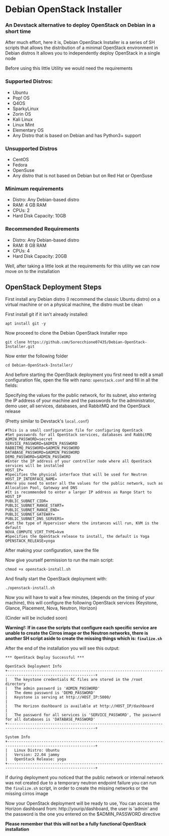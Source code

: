 # Debian OpenStack Installer
### An Devstack alternative to deploy OpenStack on Debian in a short time

After much effort, here it is, Debian OpenStack Installer is a series of SH scripts that allows the distribution of a minimal OpenStack environment in Debian distros
It allows you to independently deploy OpenStack in a single node

Before using this little Utility we would need the requirements

### Supported Distros:
- Ubuntu
- Pop! OS
- Q4OS
- SparkyLinux
- Zorin OS
- Kali Linux
- Linux Mint
- Elementary OS
- Any Distro that is based on Debian and has Python3+ support

### Unsupported Distros
- CentOS
- Fedora
- OpenSuse
- Any distro that is not based on Debian but on Red Hat or OpenSuse

### Minimum requirements
- Distro: Any Debian-based distro
- RAM: 4 GB RAM
- CPUs: 2
- Hard Disk Capacity: 10GB

### Recommended Requirements
- Distro: Any Debian-based distro
- RAM: 8 GB RAM
- CPUs: 4
- Hard Disk Capacity: 20GB

Well, after taking a little look at the requirements for this utility we can now move on to the installation

## OpenStack Deployment Steps

First install any Debian distro (I recommend the classic Ubuntu distro) on a virtual machine or on a physical machine, the distro must be clean

First install git if it isn't already installed:
```
apt install git -y
```

Now proceed to clone the Debian OpenStack Installer repo
```
git clone https://github.com/Sorecchione07435/Debian-OpenStack-Installer.git
```

Now enter the following folder
```
cd Debian-OpenStack-Installer/
```

And before starting the OpenStack deployment you first need to edit a small configuration file, open the file with nano: ```openstack.conf```
and fill in all the fields:

Specifying the values for the public network, for its subnet, also entering the IP address of your machine and the passwords for the administrator, demo user, all services, databases, and RabbitMQ and the OpenStack release

(Pretty similar to Devstack's ```local.conf```)

```
#This is a small configuration file for configuring OpenStack
#Set passwords for all OpenStack services, databases and RabbitMQ
ADMIN_PASSWORD=secret
SERVICE_PASSWORD=$ADMIN_PASSWORD
RABBITMQ_PASSWORD=$ADMIN_PASSWORD
DATABASE_PASSWORD=$ADMIN_PASSWORD
DEMO_PASSWORD=$ADMIN_PASSWORD
#Enter the IP address of your controller node where all OpenStack services will be installed
HOST_IP=
#Specifies the physical interface that will be used for Neutron
HOST_IP_INTERFACE_NAME=
#Here you need to enter all the values for the public network, such as Allocation Pool, Gateway and DNS
#It is recommended to enter a larger IP address as Range Start to HOST_IP
PUBLIC_SUBNET_CIDR=
PUBLIC_SUBNET_RANGE_START=
PUBLIC_SUBNET_RANGE_END=
PUBLIC_SUBNET_GATEWAY=
PUBLIC_SUBNET_DNS_SERVERS=
#Set the type of Hypervisor where the instances will run, KVM is the default
NOVA_COMPUTE_VIRT_TYPE=kvm
#Specifies the OpenStack release to install, the default is Yoga
OPENSTACK_RELEASE=yoga
```
After making your configuration, save the file

Now give yourself permission to run the main script:
```
chmod +x openstack-install.sh
```

And finally start the OpenStack deployment with:
```
./openstack-install.sh
```

Now you will have to wait a few minutes, (depends on the timing of your machine), this will configure the following OpenStack services (Keystone, Glance, Placement, Nova, Neutron, Horizon)

(Cinder will be included soon)

**Warning!: If in case the scripts that configure each specific service are unable to create the Cirros image or the Neutron networks, there is another SH script aside to create the missing things which is: ```finalize.sh```**

After the end of the installation you will see this output:

```
*** OpenStack Deploy Successful ***

OpenStack Deployment Info
+-------------------------------------------------------------------------------------------------------------+
|	The keystone credentials RC files are stored in the /root directory										
|	The admin password is 'ADMIN_PASSWORD'														
|	The demo password is 'DEMO_PASSWORD'															
|	Keystone is serving at http://HOST_IP:5000/												
|																			
|	The Horizon dashboard is available at http://HOST_IP/dashboard										
|																			
|	The password for all services is 'SERVICE_PASSWORD', The password for all databases is 'DATABASE_PASSWORD'	
+-------------------------------------------------------------------------------------------------------------+

System Info
+-------------------------------------------------------------------------------------------------------------+
|	Linux Distro: Ubuntu																
|	Version: 22.04 jammy 																
|	OpenStack Release: yoga																
+-------------------------------------------------------------------------------------------------------------+
```

If during deployment you noticed that the public network or internal network was not created due to a temporary neutron endpoint failure you can run the ```finalize.sh``` script, in order to create the missing networks or the missing cirros image

Now your OpenStack deployment will be ready to use, You can access the Horizon dashboard from: http://yourip/dashboard, the user is 'admin' and the password is the one you entered on the $ADMIN_PASSWORD directive

**Please remember that this will not be a fully functional OpenStack installation**

